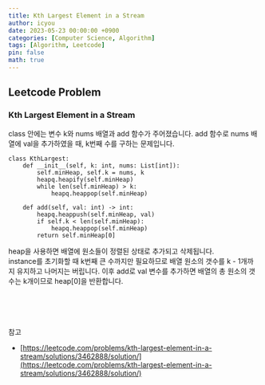 ```yaml
---
title: Kth Largest Element in a Stream
author: icyou
date: 2023-05-23 00:00:00 +0900
categories: [Computer Science, Algorithm]
tags: [Algorithm, Leetcode]
pin: false
math: true
---
```


## Leetcode Problem

### Kth Largest Element in a Stream
class 안에는 변수 k와 nums 배열과 add 함수가 주어졌습니다. add 함수로 nums 배열에 val을 추가하였을 때, k번째 수를 구하는 문제입니다.

```
class KthLargest:
    def __init__(self, k: int, nums: List[int]):
        self.minHeap, self.k = nums, k
        heapq.heapify(self.minHeap)
        while len(self.minHeap) > k:
            heapq.heappop(self.minHeap)
        
    def add(self, val: int) -> int:
        heapq.heappush(self.minHeap, val)
        if self.k < len(self.minHeap):
            heapq.heappop(self.minHeap)
        return self.minHeap[0]
```  
heap을 사용하면 배열에 원소들이 정렬된 상태로 추가되고 삭제됩니다.  
instance를 초기화할 때 k번째 큰 수까지만 필요하므로 배열 원소의 갯수를 k - 1개까지 유지하고 나머지는 버립니다.
이후 add로 val 변수를 추가하면 배열의 총 원소의 갯수는 k개이므로 heap\[0\]을 반환합니다.

<br/><br/><br/><br/>
참고 
- [https://leetcode.com/problems/kth-largest-element-in-a-stream/solutions/3462888/solution/](https://leetcode.com/problems/kth-largest-element-in-a-stream/solutions/3462888/solution/)
